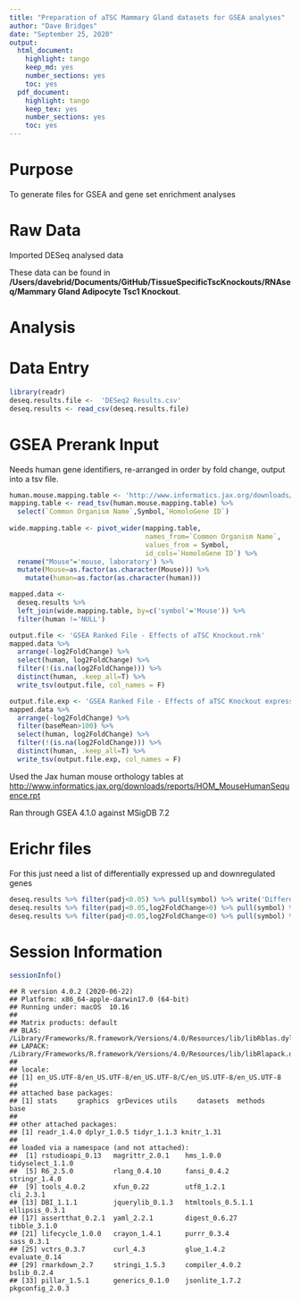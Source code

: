 ```yaml
---
title: "Preparation of aTSC Mammary Gland datasets for GSEA analyses"
author: "Dave Bridges"
date: "September 25, 2020"
output:
  html_document:
    highlight: tango
    keep_md: yes
    number_sections: yes
    toc: yes
  pdf_document:
    highlight: tango
    keep_tex: yes
    number_sections: yes
    toc: yes
---
```




# Purpose

To generate files for GSEA and gene set enrichment analyses

# Raw Data

Imported DESeq analysed data

These data can be found in **/Users/davebrid/Documents/GitHub/TissueSpecificTscKnockouts/RNAseq/Mammary Gland Adipocyte Tsc1 Knockout**.  

# Analysis

# Data Entry


```r
library(readr)
deseq.results.file <-  'DESeq2 Results.csv'
deseq.results <- read_csv(deseq.results.file)
```

# GSEA Prerank Input

Needs human gene identifiers, re-arranged in order by fold change, output into a tsv file.


```r
human.mouse.mapping.table <- 'http://www.informatics.jax.org/downloads/reports/HOM_MouseHumanSequence.rpt'
mapping.table <- read_tsv(human.mouse.mapping.table) %>%
  select(`Common Organism Name`,Symbol,`HomoloGene ID`) 
  
wide.mapping.table <- pivot_wider(mapping.table,
                                  names_from=`Common Organism Name`,
                                  values_from = Symbol,
                                  id_cols=`HomoloGene ID`) %>%
  rename("Mouse"='mouse, laboratory') %>%
  mutate(Mouse=as.factor(as.character(Mouse))) %>%
    mutate(human=as.factor(as.character(human)))

mapped.data <-
  deseq.results %>%
  left_join(wide.mapping.table, by=c('symbol'='Mouse')) %>%
  filter(human !='NULL')

output.file <- 'GSEA Ranked File - Effects of aTSC Knockout.rnk'
mapped.data %>%
  arrange(-log2FoldChange) %>%
  select(human, log2FoldChange) %>%
  filter(!(is.na(log2FoldChange))) %>%
  distinct(human, .keep_all=T) %>%
  write_tsv(output.file, col_names = F)

output.file.exp <- 'GSEA Ranked File - Effects of aTSC Knockout expressed.rnk'
mapped.data %>%
  arrange(-log2FoldChange) %>%
  filter(baseMean>100) %>%
  select(human, log2FoldChange) %>%
  filter(!(is.na(log2FoldChange))) %>%
  distinct(human, .keep_all=T) %>%
  write_tsv(output.file.exp, col_names = F)
```

Used the Jax human mouse orthology tables at http://www.informatics.jax.org/downloads/reports/HOM_MouseHumanSequence.rpt

Ran through GSEA 4.1.0 against MSigDB 7.2

# Erichr files

For this just need a list of differentially expressed up and downregulated genes


```r
deseq.results %>% filter(padj<0.05) %>% pull(symbol) %>% write('Differentially expressed genes.txt')
deseq.results %>% filter(padj<0.05,log2FoldChange>0) %>% pull(symbol) %>% write('Differentially expressed upregulated genes.txt')
deseq.results %>% filter(padj<0.05,log2FoldChange<0) %>% pull(symbol) %>% write('Differentially expressed downregulated genes.txt')
```


# Session Information


```r
sessionInfo()
```

```
## R version 4.0.2 (2020-06-22)
## Platform: x86_64-apple-darwin17.0 (64-bit)
## Running under: macOS  10.16
## 
## Matrix products: default
## BLAS:   /Library/Frameworks/R.framework/Versions/4.0/Resources/lib/libRblas.dylib
## LAPACK: /Library/Frameworks/R.framework/Versions/4.0/Resources/lib/libRlapack.dylib
## 
## locale:
## [1] en_US.UTF-8/en_US.UTF-8/en_US.UTF-8/C/en_US.UTF-8/en_US.UTF-8
## 
## attached base packages:
## [1] stats     graphics  grDevices utils     datasets  methods   base     
## 
## other attached packages:
## [1] readr_1.4.0 dplyr_1.0.5 tidyr_1.1.3 knitr_1.31 
## 
## loaded via a namespace (and not attached):
##  [1] rstudioapi_0.13   magrittr_2.0.1    hms_1.0.0         tidyselect_1.1.0 
##  [5] R6_2.5.0          rlang_0.4.10      fansi_0.4.2       stringr_1.4.0    
##  [9] tools_4.0.2       xfun_0.22         utf8_1.2.1        cli_2.3.1        
## [13] DBI_1.1.1         jquerylib_0.1.3   htmltools_0.5.1.1 ellipsis_0.3.1   
## [17] assertthat_0.2.1  yaml_2.2.1        digest_0.6.27     tibble_3.1.0     
## [21] lifecycle_1.0.0   crayon_1.4.1      purrr_0.3.4       sass_0.3.1       
## [25] vctrs_0.3.7       curl_4.3          glue_1.4.2        evaluate_0.14    
## [29] rmarkdown_2.7     stringi_1.5.3     compiler_4.0.2    bslib_0.2.4      
## [33] pillar_1.5.1      generics_0.1.0    jsonlite_1.7.2    pkgconfig_2.0.3
```
